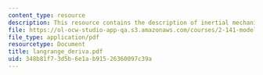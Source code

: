 ```yaml
---
content_type: resource
description: This resource contains the description of inertial mechanics.
file: https://ol-ocw-studio-app-qa.s3.amazonaws.com/courses/2-141-modeling-and-simulation-of-dynamic-systems-fall-2006/348b81f73d5b6e1ab91526360097c39a_langrange_deriva.pdf
file_type: application/pdf
resourcetype: Document
title: langrange_deriva.pdf
uid: 348b81f7-3d5b-6e1a-b915-26360097c39a
---
```


